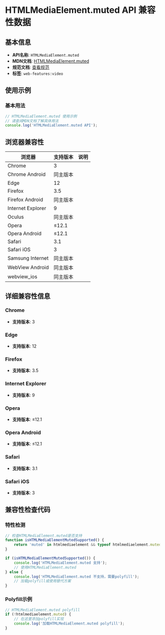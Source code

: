 # HTMLMediaElement.muted API 兼容性数据

## 基本信息

- **API名称**: `HTMLMediaElement.muted`
- **MDN文档**: [HTMLMediaElement.muted](https://developer.mozilla.org/docs/Web/API/HTMLMediaElement/muted)
- **规范文档**: [查看规范](https://html.spec.whatwg.org/multipage/media.html#dom-media-muted-dev)
- **标签**: `web-features:video`

## 使用示例

### 基本用法

```javascript
// HTMLMediaElement.muted 使用示例
// 请查阅MDN文档了解具体用法
console.log('HTMLMediaElement.muted API');
```

## 浏览器兼容性

| 浏览器 | 支持版本 | 说明 |
|--------|----------|------|
| Chrome | 3 |  |
| Chrome Android | 同主版本 |  |
| Edge | 12 |  |
| Firefox | 3.5 |  |
| Firefox Android | 同主版本 |  |
| Internet Explorer | 9 |  |
| Oculus | 同主版本 |  |
| Opera | ≤12.1 |  |
| Opera Android | ≤12.1 |  |
| Safari | 3.1 |  |
| Safari iOS | 3 |  |
| Samsung Internet | 同主版本 |  |
| WebView Android | 同主版本 |  |
| webview_ios | 同主版本 |  |

## 详细兼容性信息

### Chrome

- **支持版本**: 3

### Edge

- **支持版本**: 12

### Firefox

- **支持版本**: 3.5

### Internet Explorer

- **支持版本**: 9

### Opera

- **支持版本**: ≤12.1

### Opera Android

- **支持版本**: ≤12.1

### Safari

- **支持版本**: 3.1

### Safari iOS

- **支持版本**: 3

## 兼容性检查代码

### 特性检测

```javascript
// 检查HTMLMediaElement.muted是否支持
function isHTMLMediaElementMutedSupported() {
    return 'muted' in htmlmediaelement && typeof htmlmediaelement.muted === 'function';
}

if (isHTMLMediaElementMutedSupported()) {
    console.log('HTMLMediaElement.muted 支持');
    // 使用HTMLMediaElement.muted
} else {
    console.log('HTMLMediaElement.muted 不支持，需要polyfill');
    // 加载polyfill或使用替代方案
}
```

### Polyfill示例

```javascript
// HTMLMediaElement.muted polyfill
if (!htmlmediaelement.muted) {
    // 在这里添加polyfill实现
    console.log('加载HTMLMediaElement.muted polyfill');
}
```

